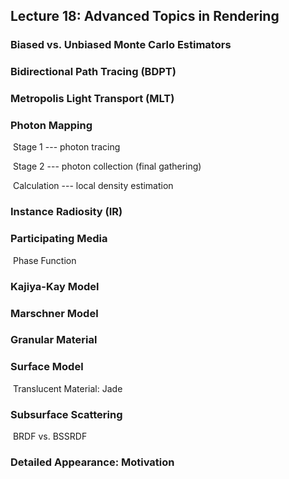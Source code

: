## Lecture 18: Advanced Topics in Rendering

### Biased vs. Unbiased Monte Carlo Estimators

### Bidirectional Path Tracing (BDPT)

### Metropolis Light Transport (MLT)

### Photon Mapping

​	Stage 1 --- photon tracing

​	Stage 2 --- photon collection (final gathering)

​	Calculation --- local density estimation

### Instance Radiosity (IR)











### Participating Media

​		Phase Function

### Kajiya-Kay Model

### Marschner Model







### Granular Material



### Surface Model

​	Translucent Material: Jade

### Subsurface Scattering

​	BRDF vs. BSSRDF



### Detailed Appearance: Motivation



